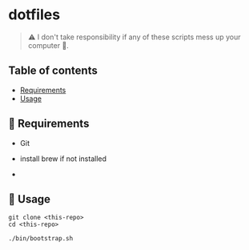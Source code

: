 # dotfiles

> :warning: I don't take responsibility if any of these scripts mess up your computer :raised_hands:.

## Table of contents

- [Requirements](#-requirements)
- [Usage](#-usage)

## 🔧 Requirements

- Git



- install brew if not installed
-

## 🏃 Usage

```shell
git clone <this-repo>
cd <this-repo>

./bin/bootstrap.sh
```
